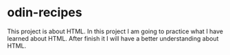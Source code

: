 # odin-recipes
This project is about HTML.
In this project I am going to practice what I have learned about HTML.
After finish it I will have a better understanding about HTML.